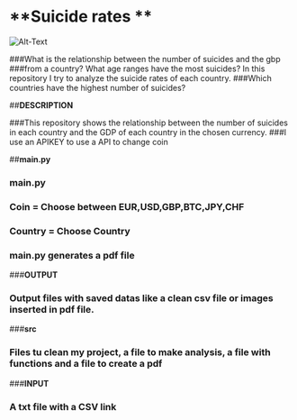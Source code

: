 # **Suicide rates **

![Alt-Text](/OUTPUT/images.jpg)

###What is the relationship between the number of suicides and the gbp
###from a country? What age ranges have the most suicides? In this repository I try to analyze the suicide rates of each country. ###Which countries have the highest number of suicides?

##**DESCRIPTION**

###This repository shows the relationship between the number of suicides in each country and the GDP of each country in the chosen currency.
###I use an APIKEY to use a API to change coin

##**main.py**

###	**main.py <Country><Coin>**

###	Coin = Choose between EUR,USD,GBP,BTC,JPY,CHF
###	Country = Choose Country
###	main.py generates a pdf file

###**OUTPUT**

###	Output files with saved datas like a clean csv file or images inserted in pdf file.

###**src**

###	Files tu clean my project, a file to make analysis, a file with functions and a file to create a pdf

###**INPUT**

###	A txt file with a CSV link




